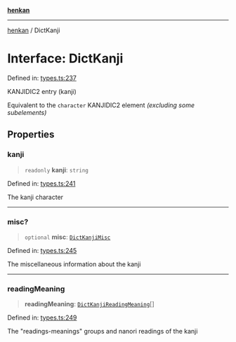 [**henkan**](../README.md)

***

[henkan](../README.md) / DictKanji

# Interface: DictKanji

Defined in: [types.ts:237](https://github.com/Ronokof/Henkan/blob/207e0013c3766c7ef3adabde09be5f84497f2607/src/types.ts#L237)

KANJIDIC2 entry (kanji)

Equivalent to the `character` KANJIDIC2 element *(excluding some subelements)*

## Properties

### kanji

> `readonly` **kanji**: `string`

Defined in: [types.ts:241](https://github.com/Ronokof/Henkan/blob/207e0013c3766c7ef3adabde09be5f84497f2607/src/types.ts#L241)

The kanji character

***

### misc?

> `optional` **misc**: [`DictKanjiMisc`](DictKanjiMisc.md)

Defined in: [types.ts:245](https://github.com/Ronokof/Henkan/blob/207e0013c3766c7ef3adabde09be5f84497f2607/src/types.ts#L245)

The miscellaneous information about the kanji

***

### readingMeaning

> **readingMeaning**: [`DictKanjiReadingMeaning`](DictKanjiReadingMeaning.md)[]

Defined in: [types.ts:249](https://github.com/Ronokof/Henkan/blob/207e0013c3766c7ef3adabde09be5f84497f2607/src/types.ts#L249)

The "readings-meanings" groups and nanori readings of the kanji
